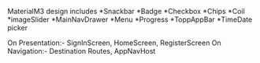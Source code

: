 MaterialM3 design includes
*Snackbar
*Badge
*Checkbox
*Chips
*Coil
*imageSlider
*MainNavDrawer
*Menu
*Progress
*ToppAppBar
*TimeDate picker

On Presentation:- SignInScreen, HomeScreen, RegisterScreen
On Navigation:- Destination Routes, AppNavHost

